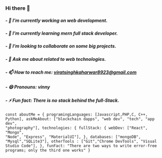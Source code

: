 ### Hi there 👋

##### - 🔭 I’m currently working on web development.

##### - 🌱 I’m currently learning mern full stack developer.

##### - 👯 I’m looking to collaborate on some big projects.

##### - 💬 Ask me about related to web technologies.

##### - 📫 How to reach me: viratsinghkaharwar8923@gmail.com

##### - 😄 Pronouns: vinny

##### - ⚡ Fun fact: There is no stack behind the full-Stack.

<code>const aboutMe = {
programingLanguages: [Javascript,PHP,C, C++, Python],
askMeAbout: ["blockchain dapps", "web dev", "tech", "app dev", "photography"],
technologies: {
fullStack: {
webDev: ["React", "Mongo", "Node", "Express", "MaterialUI"],
},
databases: ["mongoDB", "Mysql","SQLite3"],
otherTools : ["Git","Chrome DevTools", "Visual Studio Code"],
},
funFact: "There are two ways to write error-free programs; only the third one works"
}</code>
